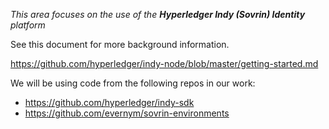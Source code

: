 *This area focuses on the use of the **Hyperledger Indy (Sovrin) Identity** platform*

See this document for more background information.

https://github.com/hyperledger/indy-node/blob/master/getting-started.md


We will be using code from the following repos in our work:

* https://github.com/hyperledger/indy-sdk
* https://github.com/evernym/sovrin-environments

